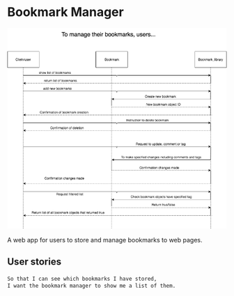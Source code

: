 # Bookmark Manager

![Domain model diagram](https://github.com/Ajay233/Bookmark-Manager/blob/master/diagrams/Bookmark_Manager.png)

A web app for users to store and manage bookmarks to web pages.

## User stories

```As a user,
So that I can see which bookmarks I have stored,
I want the bookmark manager to show me a list of them.
```
